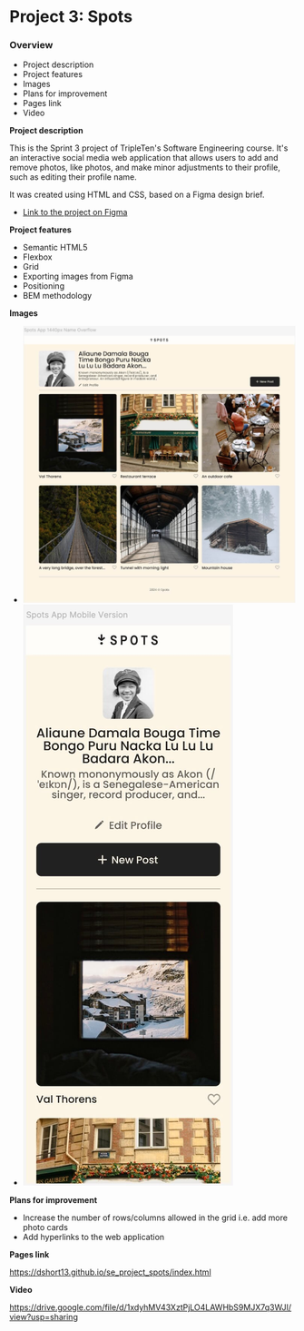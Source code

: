 # Project 3: Spots

### Overview

- Project description
- Project features
- Images
- Plans for improvement
- Pages link
- Video

**Project description**

This is the Sprint 3 project of TripleTen's Software Engineering course. It's an interactive social media web application that allows users to add and remove photos, like photos, and make minor adjustments to their profile, such as editing their profile name.

It was created using HTML and CSS, based on a Figma design brief.

- [Link to the project on Figma](https://www.figma.com/file/BBNm2bC3lj8QQMHlnqRsga/Sprint-3-Project-%E2%80%94-Spots?type=design&node-id=2%3A60&mode=design&t=afgNFybdorZO6cQo-1)

**Project features**

- Semantic HTML5
- Flexbox
- Grid
- Exporting images from Figma
- Positioning
- BEM methodology

**Images**

- ![desktop-view](./images/demo/desktop_view.jpeg)
- ![mobile-view](./images/demo/mobile_view.jpeg)

**Plans for improvement**

- Increase the number of rows/columns allowed in the grid i.e. add more photo cards
- Add hyperlinks to the web application

**Pages link**

https://dshort13.github.io/se_project_spots/index.html

**Video**

https://drive.google.com/file/d/1xdyhMV43XztPjLO4LAWHbS9MJX7q3WJI/view?usp=sharing
